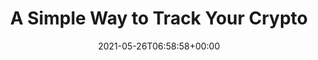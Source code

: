 ---
date: 2021-05-26T06:58:58+00:00

url: /lp/crypto-tracking
type: lp/crypto-tracking
content_class: landing-page home home-crypto

title: A Simple Way to Track Your <span class="is-green">Crypto</span>
heroText: Be in full control of your crypto investments with Claritus. One platform to track your crypto and all of your assets and investments - all in one place!
heroImg: /images/section-hero-crypto.png

section1Title: Track Any...
section1Text: Track ANY crypto currency type that exists (as the most well known Bitcoin, Ethereum and others).
section1Img: /images/section-2-crypto.png
section1ImgLazy: /images/section-2-crypto-min.png

section2Title: Transactions
section2Text: track your crypto transactions to have better out-of-the-box return calculations for your crypto investment. 
section2Img: /images/section-3-crypto.png
section2ImgLazy: /images/section-3-crypto-min.png

section3Title: aggregate
section3Text: aggregate a few coin types to a single crypto portfolio to have a broader view of your entire portfolio. Seeing clearly your crypto diversification, your overall portfolio crypto returns and more.
section3Img: /images/section-4.svg
section3ImgLazy: /images/section-4-min.png

section4Title: Clear & Concise
section4Text: At Claritus, we believe that you should have a clear, and understandable view of your assets and investments - without requiring a Master’s degree in Finance!
section4Img: /images/clear-concise-crypto.svg
section4ImgLazy: /images/clear-concise-crypto-min.png

section5Title: What our early adopters saying about us...
testimonials:
    - title: fantastic! The app is really well designed, loads very fast and I really appreciate the subtle details that have been included. I'm very happy to have found it.
      author: Richard F.
    - title: I really like using Claritus to keep track of all my assets and liabilities.
      author: Andress T.
    - title: I'm really excited to switch to Claritus as my primary tool and replace my old spreadsheet.
      author: Mike M.

section7Title: Privacy and Security Guaranteed
section7Text: We know your privacy and security are of the utmost importance to you, which is why we are committed to the highest standards of data security and encryption. With Claritus, you know your data is <span class="is-underline">for your eyes only</span>.
section7Img: /images/section-5.jpg
section7ImgLazy: /images/section-5-min.jpg
---